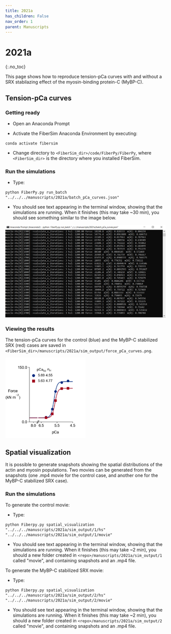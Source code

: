 ```yaml
---
title: 2021a
has_children: False
nav_order: 1
parent: Manuscripts
---
```


# 2021a
{:.no_toc}

This page shows how to reproduce tension-pCa curves with and without a SRX stabilazing effect of the myosin-binding protein-C (MyBP-C). 

## Tension-pCa curves

### Getting ready

+ Open an Anaconda Prompt

+ Activate the FiberSim Anaconda Environment by executing:
```
conda activate fibersim
```
+ Change directory to `<FiberSim_dir>/code/FiberPy/FiberPy`, where `<FiberSim_dir>` is the directory where you installed FiberSim.

### Run the simulations

+ Type:
 ```
python FiberPy.py run_batch "../../../manuscripts/2021a/batch_pCa_curves.json"
 ```

+ You should see text appearing in the terminal window, showing that the simulations are running. When it finishes (this may take ~30 min), you should see something similar to the image below.

![command prompt](command_prompt_1.PNG)

### Viewing the results

The tension-pCa curves for the control (blue) and the MyBP-C stabilized SRX (red) cases are saved in `<FiberSim_dir>/manuscripts/2021a/sim_output/force_pCa_curves.png`.

<img src='tension_pCa.png' width="50%">

## Spatial visualization

It is possible to generate snapshots showing the spatial distributions of the actin and myosin populations. Two movies can be generated from the snapshots (one .mp4 movie for the control case, and another one for the MyBP-C stabilized SRX case).

### Run the simulations

To generate the control movie:

+ Type:
 ```
python Fiberpy.py spatial_visualization "../../../manuscripts/2021a/sim_output/1/hs" "../../../manuscripts/2021a/sim_output/1/movie"
 ```

+ You should see text appearing in the terminal window, showing that the simulations are running. When it finishes (this may take ~2 min), you should a new folder created in `<repo>/manuscripts/2021a/sim_output/1` called "movie", and containing snapshots and an .mp4 file.


To generate the MyBP-C stabilized SRX movie:

+ Type:
 ```
python Fiberpy.py spatial_visualization "../../../manuscripts/2021a/sim_output/2/hs" "../../../manuscripts/2021a/sim_output/2/movie"
 ```

+ You should see text appearing in the terminal window, showing that the simulations are running. When it finishes (this may take ~2 min), you should a new folder created in `<repo>/manuscripts/2021a/sim_output/2` called "movie", and containing snapshots and an .mp4 file.

